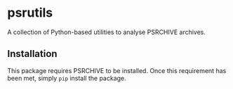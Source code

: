 # psrutils
A collection of Python-based utilities to analyse PSRCHIVE archives.

## Installation
This package requires PSRCHIVE to be installed. Once this requirement has been
met, simply `pip` install the package.